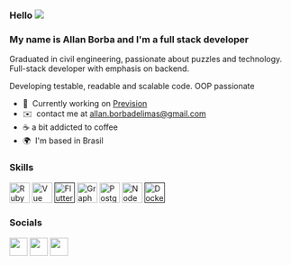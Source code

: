 ### Hello ![](https://user-images.githubusercontent.com/18350557/176309783-0785949b-9127-417c-8b55-ab5a4333674e.gif)

### My name is Allan Borba and I'm a full stack developer

Graduated in civil engineering, passionate about puzzles and technology. Full-stack developer with emphasis on backend.

Developing testable, readable and scalable code. OOP passionate

* 🚀  Currently working on [Prevision](http://www.prevision.com.br/)
* ✉️  contact me at [allan.borbadelimas@gmail.com](mailto:allan.borbadelimas@gmail.com)
* :coffee: a bit addicted to coffee
* 🌍  I'm based in Brasil


### Skills


<p align="left">
<a href="https://www.ruby-lang.org/en/" target="_blank" rel="noreferrer"><img src="https://raw.githubusercontent.com/danielcranney/readme-generator/main/public/icons/skills/ruby-colored.svg" width="36" height="36" alt="Ruby" /></a>
<a href="https://vuejs.org/" target="_blank" rel="noreferrer"><img src="https://raw.githubusercontent.com/danielcranney/readme-generator/main/public/icons/skills/vuejs-colored.svg" width="36" height="36" alt="Vue" /></a>
 <a href="" target="_blank" rel="noreferrer"><img src="https://user-images.githubusercontent.com/25181517/186150365-da1eccce-6201-487c-8649-45e9e99435fd.png" width="36" height="36" alt="Flutter" /></a> 
<a href="https://graphql.org/" target="_blank" rel="noreferrer"><img src="https://raw.githubusercontent.com/danielcranney/readme-generator/main/public/icons/skills/graphql-colored.svg" width="36" height="36" alt="GraphQL" /></a>
<a href="https://www.postgresql.org/" target="_blank" rel="noreferrer"><img src="https://raw.githubusercontent.com/danielcranney/readme-generator/main/public/icons/skills/postgresql-colored.svg" width="36" height="36" alt="PostgreSQL" /></a>
<a href="https://nodejs.org/en/" target="_blank" rel="noreferrer"><img src="https://raw.githubusercontent.com/danielcranney/readme-generator/main/public/icons/skills/nodejs-colored.svg" width="36" height="36" alt="NodeJS" /></a>
<a href="" target="_blank" rel="noreferrer"><img src="https://user-images.githubusercontent.com/25181517/117207330-263ba280-adf4-11eb-9b97-0ac5b40bc3be.png" width="36" height="36" alt="Docker" /></a>
</p>


### Socials

<p align="left"> <a href="https://www.github.com/allanborba" target="_blank" rel="noreferrer"><img src="https://raw.githubusercontent.com/danielcranney/readme-generator/main/public/icons/socials/github.svg" width="32" height="32" /></a> <a href="https://www.linkedin.com/in/allanborbadelimas" target="_blank" rel="noreferrer"><img src="https://raw.githubusercontent.com/danielcranney/readme-generator/main/public/icons/socials/linkedin.svg" width="32" height="32" /></a> <a href="http://www.medium.com/@allanborbadelimas" target="_blank" rel="noreferrer"><img src="https://raw.githubusercontent.com/danielcranney/readme-generator/main/public/icons/socials/medium.svg" width="32" height="32" /></a></p>

<!-- ### Badges

<b>My GitHub Stats</b>

<a href="http://www.github.com/allanborba"><img src="https://github-readme-activity-graph.cyclic.app/graph?username=allanborba&bg_color=1c1917&color=ffffff&line=0891b2&point=ffffff&area_color=1c1917&area=true&hide_border=true&custom_title=GitHub%20Commits%20Graph" alt="GitHub Commits Graph" /></a> -->
